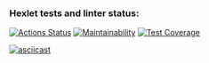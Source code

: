 ### Hexlet tests and linter status:
[![Actions Status](https://github.com/zhanybekzh/frontend-project-lvl2/workflows/hexlet-check/badge.svg)](https://github.com/zhanybekzh/frontend-project-lvl2/actions)
[![Maintainability](https://api.codeclimate.com/v1/badges/a3eec5d2b257ed808ce7/maintainability)](https://codeclimate.com/github/zhanybekzh/frontend-project-lvl2/maintainability)
[![Test Coverage](https://api.codeclimate.com/v1/badges/a3eec5d2b257ed808ce7/test_coverage)](https://codeclimate.com/github/zhanybekzh/frontend-project-lvl2/test_coverage)

[![asciicast](https://asciinema.org/a/PLF7iX1kFPCBOdgsq1q5994ob.svg)](https://asciinema.org/a/PLF7iX1kFPCBOdgsq1q5994ob)
